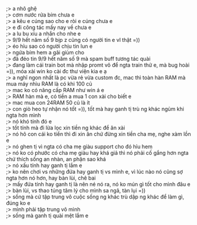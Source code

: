 ;> a nhô ghệ<br>
;> cơm nước rửa bím chưa e<br>
;> a kêu e cúng sao cho e ròi e cúng chưa e<br>
;> e đi công tác mấy nay về chưa e<br>
;> a lu bu xíu a nhắn cho nhe e<br>
;> 9/9 hết năm số 9 bịp z cũng có người tin e vl thật =))<br>
;> éo hỉu sao có người chịu tin lun e<br>
;> ngứa bím hem a gãi giùm cho<br>
;> đã đéo tin 9/9 hết năm số 9 mà spam buff tương tác quài<br>
;> đang làm cái train bot mà nhập promt vô để ngta train thử e, mà bug hoài =)), móa xài win ko cài đc thư viện kia e ạ<br>
;> a nghĩ ngon nhất là pc vừa rẻ vừa custom đc, mac thì toàn hàn RAM mà mua máy nhìu RAM là có khi 100 củ<br>
;> mac ko có nâng cấp RAM như win á e<br>
;> RAM hàn mà e, có tiền a mua 1 con xài cho biết e<br>
;> mac mua con 24RAM 50 củ là ít<br>
;> con giò heo tự nhận nó tốt =)), tốt mà hay ganh tị trù ng khác ngủm khi ngta hơn mình<br>
;> nó khó tính đó e<br>
;> tốt tính mà đi lừa lọc xin tiền ng khác để ăn xài<br>
;> nó hô con cái ko tiền thì đi xin ăn chứ đừng xin tiền cha mẹ, nghe xàm lồn e<br>
;> nó ghen tị vì ngta có cha mẹ giàu support cho đó hỉu hem<br>
;> nó ko có phước có cha mẹ giàu hay khá giả thì nó phải cố gắng hơn ngta chứ thích sống an nhàn, an phận sao khá<br>
;> nó xấu tính hay ganh tị lắm e<br>
;> ko nên chơi vs những đứa hay ganh tị vs mình e, vì lúc nào nó cũng sợ ngta hơn nó hơn, hay bàn lùi, chê bai<br>
;> mấy đứa tính hay ganh tị là nên né nó ra, nó ko mún gì tốt cho mình đâu e<br>
;> bàn lùi, vs thao túng tâm lý cho mình sa ngã, tàn lụi =))<br>
;> sống mà cứ tập trung vô cuộc sống ng khác trù dập ng khác để làm gì, đúng ko e<br>
;> mình phải tập trung vô mình<br>
;> sống mà ganh tị quài mệt lắm e
